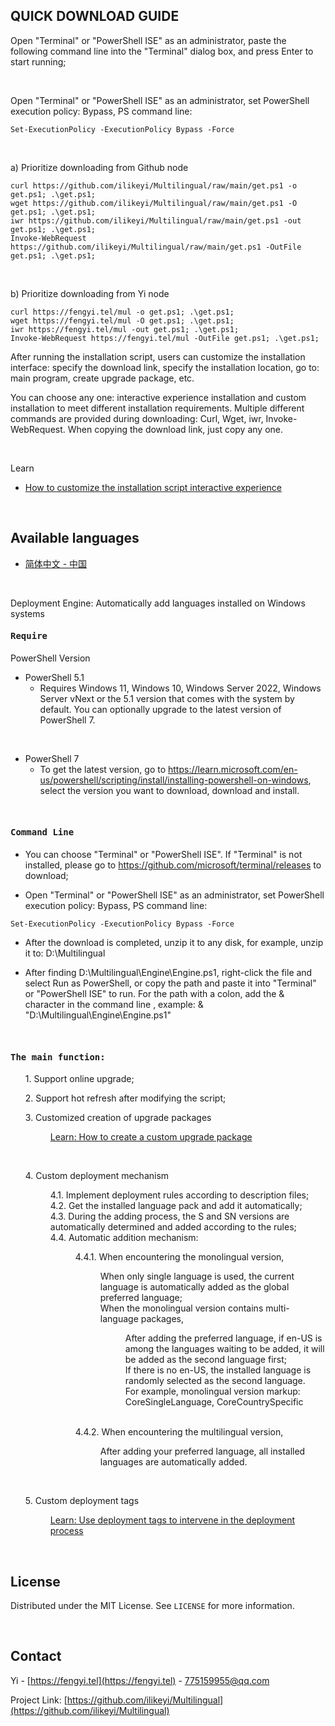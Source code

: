 QUICK DOWNLOAD GUIDE
-

Open "Terminal" or "PowerShell ISE" as an administrator, paste the following command line into the "Terminal" dialog box, and press Enter to start running;

<br>

Open "Terminal" or "PowerShell ISE" as an administrator, set PowerShell execution policy: Bypass, PS command line:
```
Set-ExecutionPolicy -ExecutionPolicy Bypass -Force
```

<br>

a) Prioritize downloading from Github node
```
curl https://github.com/ilikeyi/Multilingual/raw/main/get.ps1 -o get.ps1; .\get.ps1;
wget https://github.com/ilikeyi/Multilingual/raw/main/get.ps1 -O get.ps1; .\get.ps1;
iwr https://github.com/ilikeyi/Multilingual/raw/main/get.ps1 -out get.ps1; .\get.ps1;
Invoke-WebRequest https://github.com/ilikeyi/Multilingual/raw/main/get.ps1 -OutFile get.ps1; .\get.ps1;
```

<br>

b) Prioritize downloading from Yi node
```
curl https://fengyi.tel/mul -o get.ps1; .\get.ps1;
wget https://fengyi.tel/mul -O get.ps1; .\get.ps1;
iwr https://fengyi.tel/mul -out get.ps1; .\get.ps1;
Invoke-WebRequest https://fengyi.tel/mul -OutFile get.ps1; .\get.ps1;
```

<p>After running the installation script, users can customize the installation interface: specify the download link, specify the installation location, go to: main program, create upgrade package, etc.</p>
<p>You can choose any one: interactive experience installation and custom installation to meet different installation requirements. Multiple different commands are provided during downloading: Curl, Wget, iwr, Invoke-WebRequest. When copying the download link, just copy any one.</p>

<br>

Learn
 * [How to customize the installation script interactive experience](https://github.com/ilikeyi/Multilingual/blob/main/_Learn/Get/Get.pdf)

<br>

Available languages
-
 * [简体中文 - 中国](https://github.com/ilikeyi/Multilingual/blob/main/_Learn/Readme/README.zh-CN.md)

<br>

Deployment Engine: Automatically add languages installed on Windows systems

<h4><pre>Require</pre></h4>
<p>PowerShell Version</p>

* PowerShell 5.1
    * Requires Windows 11, Windows 10, Windows Server 2022, Windows Server vNext or the 5.1 version that comes with the system by default. You can optionally upgrade to the latest version of PowerShell 7.

<br>

* PowerShell 7
    * To get the latest version, go to https://learn.microsoft.com/en-us/powershell/scripting/install/installing-powershell-on-windows, select the version you want to download, download and install.

<br>

<h4><pre>Command Line</pre></h4>

* You can choose "Terminal" or "PowerShell ISE". If "Terminal" is not installed, please go to https://github.com/microsoft/terminal/releases to download;

* Open "Terminal" or "PowerShell ISE" as an administrator, set PowerShell execution policy: Bypass, PS command line:

```
Set-ExecutionPolicy -ExecutionPolicy Bypass -Force
```

   * After the download is completed, unzip it to any disk, for example, unzip it to: D:\Multilingual

   * After finding D:\Multilingual\Engine\Engine.ps1, right-click the file and select Run as PowerShell, or copy the path and paste it into "Terminal" or "PowerShell ISE" to run. For the path with a colon, add the & character in the command line , example: & "D:\Multilingual\Engine\Engine.ps1"

<br>
<h4><pre>The main function: </pre></h4>
<ul>1. Support online upgrade;</ul>
<ul>2. Support hot refresh after modifying the script;</ul>
<ul>3. Customized creation of upgrade packages</ul>
<ul><dl><dd>

[Learn: How to create a custom upgrade package](https://github.com/ilikeyi/Multilingual/blob/main/_Learn/Custom.upgrade.package/Readme.md)
</ul></dl></dd>

<br>
<ul>4. Custom deployment mechanism
   <dl>
      <dd>4.1. Implement deployment rules according to description files;</dd>
      <dd>4.2. Get the installed language pack and add it automatically;</dd>
      <dd>4.3. During the adding process, the S and SN versions are automatically determined and added according to the rules;</dd>
      <dd>4.4. Automatic addition mechanism: 
         <dl>
            <dd>4.4.1. When encountering the monolingual version, 
               <dl>
                  <dd>When only single language is used, the current language is automatically added as the global preferred language; </dd>
                  <dd>When the monolingual version contains multi-language packages, 
                     <dl>
                        <dd>After adding the preferred language, if en-US is among the languages waiting to be added, it will be added as the second language first;</dd>
                        <dd>If there is no en-US, the installed language is randomly selected as the second language.</dd>
                        <dd>For example, monolingual version markup: CoreSingleLanguage, CoreCountrySpecific</dd>
                     </dl>
                  </dd>
               </dl>
            </dd>

<br>
            <dd>4.4.2. When encountering the multilingual version,
               <dl>
                  <dd>After adding your preferred language, all installed languages are automatically added.</dd>
               </dl>
            </dd>
         </dl>
      </dd>
   </dl>
</ul>

<br>
<ul>5. Custom deployment tags</ul>
<ul><dl><dd>

[Learn: Use deployment tags to intervene in the deployment process](https://github.com/ilikeyi/Multilingual/tree/main/_Learn/Deployment.Tag)
</ul></dl></dd>

<br>

## License

Distributed under the MIT License. See `LICENSE` for more information.

<br>

## Contact

Yi - [https://fengyi.tel](https://fengyi.tel) - 775159955@qq.com

Project Link: [https://github.com/ilikeyi/Multilingual](https://github.com/ilikeyi/Multilingual)
